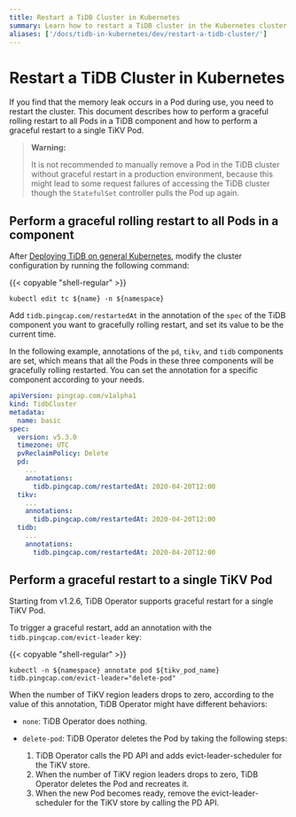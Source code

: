 ```yaml
---
title: Restart a TiDB Cluster in Kubernetes
summary: Learn how to restart a TiDB cluster in the Kubernetes cluster.
aliases: ['/docs/tidb-in-kubernetes/dev/restart-a-tidb-cluster/']
---
```


# Restart a TiDB Cluster in Kubernetes

If you find that the memory leak occurs in a Pod during use, you need to restart the cluster. This document describes how to perform a graceful rolling restart to all Pods in a TiDB component and how to perform a graceful restart to a single TiKV Pod.

> **Warning:**
>
> It is not recommended to manually remove a Pod in the TiDB cluster without graceful restart in a production environment, because this might lead to some request failures of accessing the TiDB cluster though the `StatefulSet` controller pulls the Pod up again.

## Perform a graceful rolling restart to all Pods in a component

After [Deploying TiDB on general Kubernetes](deploy-on-general-kubernetes.md), modify the cluster configuration by running the following command:

{{< copyable "shell-regular" >}}

```shell
kubectl edit tc ${name} -n ${namespace}
```

Add `tidb.pingcap.com/restartedAt` in the annotation of the `spec` of the TiDB component you want to gracefully rolling restart, and set its value to be the current time.

In the following example, annotations of the `pd`, `tikv`, and `tidb` components are set, which means that all the Pods in these three components will be gracefully rolling restarted. You can set the annotation for a specific component according to your needs.

```yaml
apiVersion: pingcap.com/v1alpha1
kind: TidbCluster
metadata:
  name: basic
spec:
  version: v5.3.0
  timezone: UTC
  pvReclaimPolicy: Delete
  pd:
    ...
    annotations:
      tidb.pingcap.com/restartedAt: 2020-04-20T12:00
  tikv:
    ...
    annotations:
      tidb.pingcap.com/restartedAt: 2020-04-20T12:00
  tidb:
    ...
    annotations:
      tidb.pingcap.com/restartedAt: 2020-04-20T12:00
```

## Perform a graceful restart to a single TiKV Pod

Starting from v1.2.6, TiDB Operator supports graceful restart for a single TiKV Pod.

To trigger a graceful restart, add an annotation with the `tidb.pingcap.com/evict-leader` key:

{{< copyable "shell-regular" >}}

```shell
kubectl -n ${namespace} annotate pod ${tikv_pod_name} tidb.pingcap.com/evict-leader="delete-pod"
```

When the number of TiKV region leaders drops to zero, according to the value of this annotation, TiDB Operator might have different behaviors:

- `none`: TiDB Operator does nothing.
- `delete-pod`: TiDB Operator deletes the Pod by taking the following steps:

    1. TiDB Operator calls the PD API and adds evict-leader-scheduler for the TiKV store.
    2. When the number of TiKV region leaders drops to zero, TiDB Operator deletes the Pod and recreates it.
    3. When the new Pod becomes ready, remove the evict-leader-scheduler for the TiKV store by calling the PD API.
